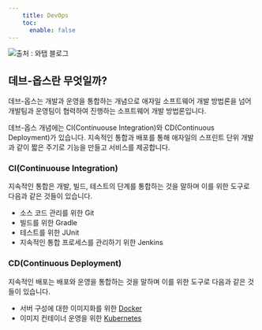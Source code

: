 ```yaml
---
    title: DevOps
    toc:
      enable: false
---
```


![출처 : 와탭 블로그
](https://www.whatap.io/ko/blog/img/4/NoOps_1.webp)

## 데브-옵스란 무엇일까?  
데브-옵스는 개발과 운영을 통합하는 개념으로 애자일 소프트웨어 개발 방법론을 넘어 개발팀과 운영팀이 협력하여 진행하는 소프트웨어 개발 방법론입니다.

데브-옵스 개념에는 CI(Continuouse Integration)와 CD(Continuous Deployment)가 있습니다. 지속적인 통합과 배포를 통해 애자일의 스프린트 단위 개발과 같이 짧은 주기로 기능을 만들고 서비스를 제공합니다.  

### CI(Continuouse Integration)  
지속적인 통합은 개발, 빌드, 테스트의 단계를 통합하는 것을 말하며 이를 위한 도구로 다음과 같은 것들이 있습니다.

 - 소스 코드 관리를 위한 Git
 - 빌드를 위한 Gradle
 - 테스트를 위한 JUnit
 - 지속적인 통합 프로세스를 관리하기 위한 Jenkins

### CD(Continuous Deployment)  
지속적인 배포는 배포와 운영을 통합하는 것을 말하며 이를 위한 도구로 다음과 같은 것들이 있습니다.

 - 서버 구성에 대한 이미지화를 위한 [Docker](docker/)  
 - 이미지 컨테이너 운영을 위한 [Kubernetes](kubernetes/)  

